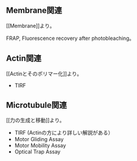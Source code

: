 ## Membrane関連

[[Membrane]]より。

FRAP, Fluorescence recovery after photobleaching。

## Actin関連

[[Actinとそのポリマー化]]より。

- TIRF

## Microtubule関連

 [[力の生成と移動]]より。
- TIRF (Actinの方により詳しい解説がある）
- Motor Gliding Assay
- Motor Mobility Assay
- Optical Trap Assay
